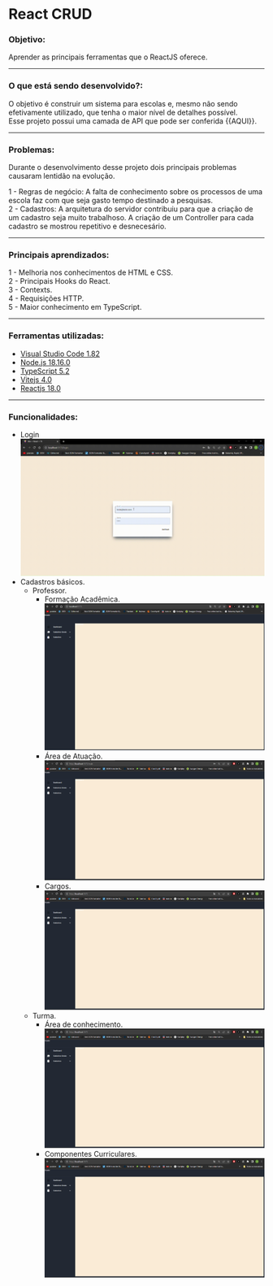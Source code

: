 <h1>React CRUD</h1>

<h3>Objetivo:</h3>
Aprender as principais ferramentas que o ReactJS oferece.

------------
<h3>O que está sendo desenvolvido?:</h3>
O objetivo é construir um sistema para escolas e, mesmo não sendo efetivamente utilizado, que tenha o maior nível de detalhes possível.<br>
Esse projeto possui uma camada de API que pode ser conferida {{AQUI}}.

------------
<h3>Problemas:</h3>
Durante o desenvolvimento desse projeto dois principais problemas causaram lentidão na evolução.

1 - Regras de negócio: A falta de conhecimento sobre os processos de uma escola faz com que seja gasto tempo destinado a pesquisas.<br>
2 - Cadastros: A arquitetura do servidor contribuiu para que a criação de um cadastro seja muito trabalhoso. A criação de um Controller para cada cadastro se mostrou repetitivo e desnecesário. 

------------
<h3>Principais aprendizados:</h3>

1 - Melhoria nos conhecimentos de HTML e CSS.<br>
2 - Principais Hooks do React.<br>
3 - Contexts.<br>
4 - Requisições HTTP.<br>
5 - Maior conhecimento em TypeScript.<br>

------------
<h3>Ferramentas utilizadas:</h3>

-  [Visual Studio Code 1.82](https://code.visualstudio.com/ "Visual Studio Code")
-  [Node.js 18.16.0](https://nodejs.org/en "Node.js 18.16.0")
-  [TypeScript 5.2](https://devblogs.microsoft.com/typescript/announcing-typescript-5-2/ "TypeScript 5.2")
-  [Vitejs 4.0](https://vitejs.dev/ "Vitejs 4.0")
-  [Reactjs 18.0](https://pt-br.legacy.reactjs.org/ "Reactjs 18.0")

------------
<h3>Funcionalidades:</h3>

- Login </br>
        <img src="https://github.com/talesxavier1/Arquivos/blob/main/React%20CRUD/Login.gif?raw=true">
- Cadastros básicos.
    - Professor.
        - Formação Acadêmica. </br>
            <img src="https://raw.githubusercontent.com/talesxavier1/Arquivos/main/React%20CRUD/Cadastros%20Gerais%20-%20Professor%20-%20Formação%20Acadêmica.gif">
        - Área de Atuação. </br>
            <img src="https://github.com/talesxavier1/Arquivos/blob/main/React%20CRUD/Cadastros%20Gerais%20-%20Professor%20-%20Area%20atuacao.gif?raw=true">
        - Cargos. </br>
            <img src="https://github.com/talesxavier1/Arquivos/blob/main/React%20CRUD/Cadastros%20Gerais%20-%20Professor%20-%20Cargos.gif?raw=true">
    - Turma.
        - Área de conhecimento. </br>
            <img src="https://github.com/talesxavier1/Arquivos/blob/main/React%20CRUD/Cadastros%20Gerais%20-%20Professor%20-%20Cargos.gif?raw=true">
        - Componentes Curriculares. </br>
            <img src="https://github.com/talesxavier1/Arquivos/blob/main/React%20CRUD/Cadastros%20Gerais%20-%20Professor%20-%20Cargos.gif?raw=true">